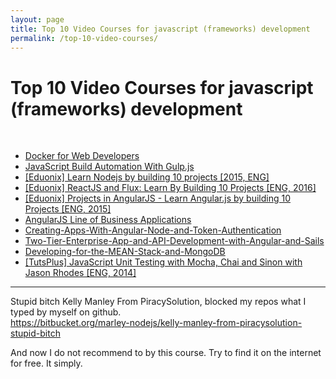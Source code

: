 ```yaml
---
layout: page
title: Top 10 Video Courses for javascript (frameworks) development
permalink: /top-10-video-courses/
---
```



# Top 10 Video Courses for javascript (frameworks) development

<br/>

<ul>
    <li><a href="https://bitbucket.org/marley-nodejs/docker-for-web-developers/">Docker for Web Developers</a></li>
    <li><a href="https://bitbucket.org/marley-nodejs/javascript-build-automation-with-gulp.js/">JavaScript Build Automation With Gulp.js</a></li>
    <li><a href="https://github.com/marley-nodejs/Learn-Nodejs-by-building-10-projects">[Eduonix] Learn Nodejs by building 10 projects [2015, ENG]</a></li>
    <li><a href="https://github.com/marley-react/ReactJS-and-Flux-Learn-By-Building-10-Projects">[Eduonix] ReactJS and Flux: Learn By Building 10 Projects [ENG, 2016]</a></li>
    <li><a href="https://github.com/marley-angular/Learn-Angular.js-by-building-10-Projects">[Eduonix] Projects in AngularJS - Learn Angular.js by building 10 Projects [ENG, 2015]</a></li>
    <li><a href="https://github.com/marley-angular/Angular.js-Line-of-Business-Applications">AngularJS Line of Business Applications</a></li>
    <li><a href="https://github.com/marley-nodejs/Creating-Apps-With-Angular-Node-and-Token-Authentication">Creating-Apps-With-Angular-Node-and-Token-Authentication</a></li>
    <li><a href="https://github.com/marley-nodejs/Two-Tier-Enterprise-App-and-API-Development-with-Angular-and-Sails">Two-Tier-Enterprise-App-and-API-Development-with-Angular-and-Sails</a></li>
    <li><a href="https://github.com/marley-nodejs/Developing-for-the-MEAN-Stack-and-MongoDB">Developing-for-the-MEAN-Stack-and-MongoDB</a></li>
    <li><a href="https://github.com/marley-nodejs/JavaScript-Unit-Testing-with-Mocha-Chai-and-Sinon">[TutsPlus] JavaScript Unit Testing with Mocha, Chai and Sinon with Jason Rhodes [ENG, 2014]</a></li>
</ul>


___

Stupid bitch Kelly Manley From PiracySolution, blocked my repos what I typed by myself on github.  
https://bitbucket.org/marley-nodejs/kelly-manley-from-piracysolution-stupid-bitch

And now I do not recommend to by this course. Try to find it on the internet for free. It simply.
